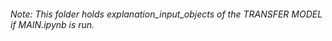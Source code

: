 ###### Note: This folder holds explanation_input_objects of the TRANSFER MODEL if MAIN.ipynb is run.